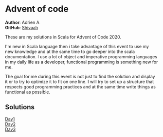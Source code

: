 # Advent of code 

**Author**: Adrien A  
**GitHub**: [Shivaah](https://github.com/Shivaah)  

These are my solutions in Scala for Advent of Code 2020.

I'm new in Scala language then i take advantage of this event to use my new knowledge and at the same time to go deeper into the scala documentation.
I use a lot of object and imperative programming languages in my daily life as a developer, functional programming is something new for me. 

The goal for me during this event is not just to find the solution and display it or to try to optimize it to fit on one line. I will try to set up a structure that respects good programming practices and at the same time write things as functional as possible.

## Solutions

[Day1](https://github.com/Shivaah/adventofcode-2020/blob/master/src/main/scala/adventofcode/day1/ReportRepair.scala)  
[Day2](https://github.com/Shivaah/adventofcode-2020/blob/master/src/main/scala/adventofcode/day2/PasswordPhilosophy.scala)  
[Day3](https://github.com/Shivaah/adventofcode-2020/blob/master/src/main/scala/adventofcode/day3/TobogganTrajectory.scala)